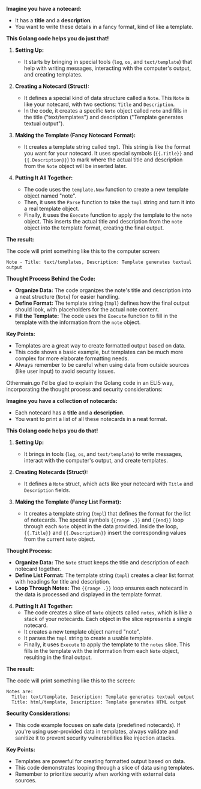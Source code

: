 **Imagine you have a notecard:**

- It has a **title** and a **description**.
- You want to write these details in a fancy format, kind of like a template.

**This Golang code helps you do just that!**

1. **Setting Up:**
   - It starts by bringing in special tools (`log`, `os`, and `text/template`) that help with writing messages, interacting with the computer's output, and creating templates.

2. **Creating a Notecard (Struct):**
   - It defines a special kind of data structure called a `Note`. This `Note` is like your notecard, with two sections: `Title` and `Description`.
   - In the code, it creates a specific `Note` object called `note` and fills in the title ("text/templates") and description ("Template generates textual output").

3. **Making the Template (Fancy Notecard Format):**
   - It creates a template string called `tmpl`. This string is like the format you want for your notecard. It uses special symbols (`{{.Title}}` and `{{.Description}}`) to mark where the actual title and description from the `Note` object will be inserted later.

4. **Putting It All Together:**
   - The code uses the `template.New` function to create a new template object named "note".
   - Then, it uses the `Parse` function to take the `tmpl` string and turn it into a real template object.
   - Finally, it uses the `Execute` function to apply the template to the `note` object. This inserts the actual title and description from the `note` object into the template format, creating the final output.

**The result:**

The code will print something like this to the computer screen:

```
Note - Title: text/templates, Description: Template generates textual output
```

**Thought Process Behind the Code:**

- **Organize Data:** The code organizes the note's title and description into a neat structure (`Note`) for easier handling.
- **Define Format:** The template string (`tmpl`) defines how the final output should look, with placeholders for the actual note content.
- **Fill the Template:** The code uses the `Execute` function to fill in the template with the information from the `note` object.

**Key Points:**

- Templates are a great way to create formatted output based on data.
- This code shows a basic example, but templates can be much more complex for more elaborate formatting needs.
- Always remember to be careful when using data from outside sources (like user input) to avoid security issues.

Othermain.go
I'd be glad to explain the Golang code in an ELI5 way, incorporating the thought process and security considerations:

**Imagine you have a collection of notecards:**

- Each notecard has a **title** and a **description**.
- You want to print a list of all these notecards in a neat format.

**This Golang code helps you do that!**

1. **Setting Up:**
   - It brings in tools (`log`, `os`, and `text/template`) to write messages, interact with the computer's output, and create templates.

2. **Creating Notecards (Struct):**
   - It defines a `Note` struct, which acts like your notecard with `Title` and `Description` fields.

3. **Making the Template (Fancy List Format):**
   - It creates a template string (`tmpl`) that defines the format for the list of notecards. The special symbols `{{range .}}` and `{{end}}` loop through each `Note` object in the data provided. Inside the loop, `{{.Title}}` and `{{.Description}}` insert the corresponding values from the current `Note` object.

**Thought Process:**

- **Organize Data:** The `Note` struct keeps the title and description of each notecard together.
- **Define List Format:** The template string (`tmpl`) creates a clear list format with headings for title and description.
- **Loop Through Notes:** The `{{range .}}` loop ensures each notecard in the data is processed and displayed in the template format.

4. **Putting It All Together:**
   - The code creates a slice of `Note` objects called `notes`, which is like a stack of your notecards. Each object in the slice represents a single notecard.
   - It creates a new template object named "note".
   - It parses the `tmpl` string to create a usable template.
   - Finally, it uses `Execute` to apply the template to the `notes` slice. This fills in the template with the information from each `Note` object, resulting in the final output.

**The result:**

The code will print something like this to the screen:

```
Notes are:
  Title: text/template, Description: Template generates textual output
  Title: html/template, Description: Template generates HTML output
```

**Security Considerations:**

- This code example focuses on safe data (predefined notecards). If you're using user-provided data in templates, always validate and sanitize it to prevent security vulnerabilities like injection attacks.

**Key Points:**

- Templates are powerful for creating formatted output based on data.
- This code demonstrates looping through a slice of data using templates.
- Remember to prioritize security when working with external data sources.
